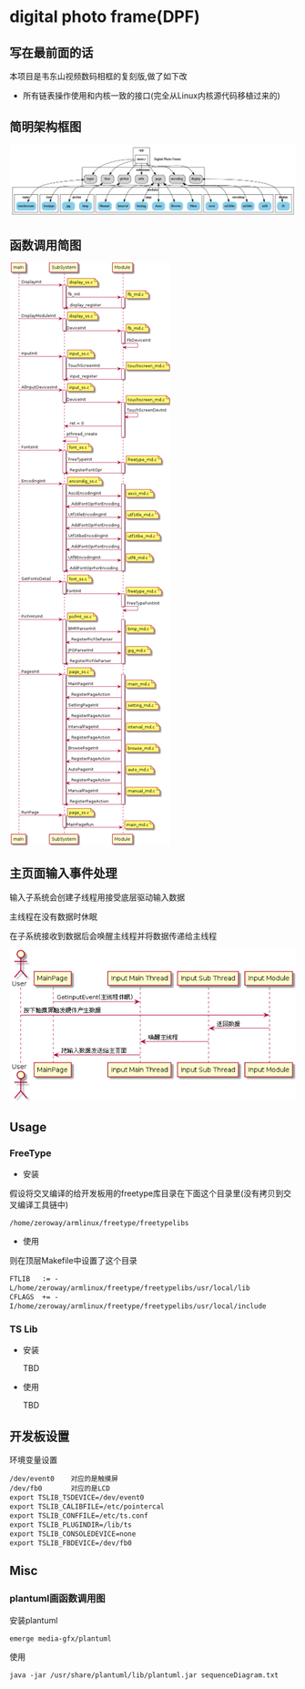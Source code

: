 # digital photo frame(DPF)


## 写在最前面的话

本项目是韦东山视频数码相框的复刻版,做了如下改

- 所有链表操作使用和内核一致的接口(完全从Linux内核源代码移植过来的)

## 简明架构框图

![block](./block.png)

## 函数调用简图

![sequenceDiagram](./sequenceDiagram.png)

## 主页面输入事件处理

输入子系统会创建子线程用接受底层驱动输入数据

主线程在没有数据时休眠

在子系统接收到数据后会唤醒主线程并将数据传递给主线程

![main page](./main_sequence.png)

## Usage

### FreeType

- 安装

假设将交叉编译的给开发板用的freetype库目录在下面这个目录里(没有拷贝到交叉编译工具链中)

	/home/zeroway/armlinux/freetype/freetypelibs

- 使用

则在顶层Makefile中设置了这个目录

	FTLIB  	:= -L/home/zeroway/armlinux/freetype/freetypelibs/usr/local/lib
	CFLAGS  += -I/home/zeroway/armlinux/freetype/freetypelibs/usr/local/include

### TS Lib

- 安装

	TBD

- 使用

	TBD

## 开发板设置

环境变量设置

	/dev/event0    对应的是触摸屏
	/dev/fb0	   对应的是LCD
	export TSLIB_TSDEVICE=/dev/event0
	export TSLIB_CALIBFILE=/etc/pointercal
	export TSLIB_CONFFILE=/etc/ts.conf
	export TSLIB_PLUGINDIR=/lib/ts
	export TSLIB_CONSOLEDEVICE=none
	export TSLIB_FBDEVICE=/dev/fb0

## Misc

### plantuml画函数调用图

安装plantuml

	emerge media-gfx/plantuml

使用

	java -jar /usr/share/plantuml/lib/plantuml.jar sequenceDiagram.txt
